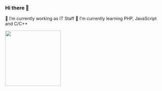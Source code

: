 ### Hi there 👋

  🔭 I’m currently working as IT Staff
  🌱 I’m currently learning PHP, JavaScript and C/C++
<!--
**nalendro16/nalendro16** is a ✨ _special_ ✨ repository because its `README.md` (this file) appears on your GitHub profile.

Here are some ideas to get you started:

- 👯 I’m looking to collaborate on ...
- 🤔 I’m looking for help with ...
- 💬 Ask me about ...
- 📫 How to reach me: ...
- 😄 Pronouns: ...
- ⚡ Fun fact: ...
-->
<img height="180em" src="https://github-readme-stats.vercel.app/api?username=nalendro16&show_icons=true&hide_border=true&&count_private=true&include_all_commits=true" />

<!--START_SECTION:waka-->
<!--END_SECTION:waka-->
